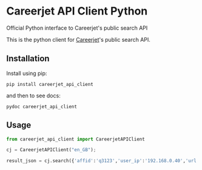 # Careerjet API Client Python
Official Python interface to Careerjet's public search API

This is the python client for [Careerjet](http://www.careerjet.com)'s public search API.

## Installation

Install using pip:

    pip install careerjet_api_client

and then to see docs:

    pydoc careerjet_api_client

## Usage

```python
from careerjet_api_client import CareerjetAPIClient

cj = CareerjetAPIClient("en_GB");

result_json = cj.search({'affid':'q3123','user_ip':'192.168.0.40','url':'http://www.example.com/test_page','user_agent':'Firefox 30','locale_code':'es_ES'});
```
